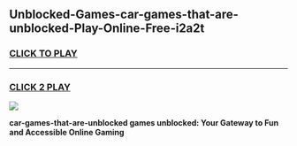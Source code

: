 
## Unblocked-Games-car-games-that-are-unblocked-Play-Online-Free-i2a2t
<h3>
<a href="https://premium76.site?title=car-games-that-are-unblocked&ref=26A">CLICK TO PLAY</a></h3>
<hr>

<h3>
<a href="https://premium76.site?title=car-games-that-are-unblocked&ref=26A">CLICK 2 PLAY</a>
  
</h3>

<a href="https://premium76.site?title=car-games-that-are-unblocked&ref=26A"><img src="https://clearcache.store/games.png"></a>


**car-games-that-are-unblocked games unblocked: Your Gateway to Fun and Accessible Online Gaming**
